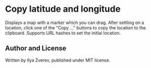 # Copy latitude and longitude

Displays a map with a marker which you can drag. After settling on a location,
click one of the "Copy ..." buttons to copy the location to the clipboard.
Supports URL hashes to set the initial location.

## Author and License

Written by Ilya Zverev, published under MIT license.
